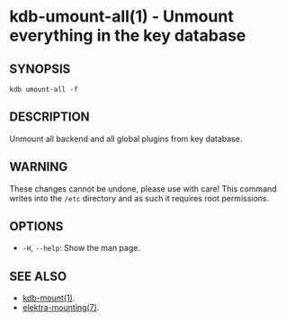 # kdb-umount-all(1) - Unmount everything in the key database

## SYNOPSIS

`kdb umount-all -f`

## DESCRIPTION

Unmount all backend and all global plugins from key database.

## WARNING

These changes cannot be undone, please use with care!
This command writes into the `/etc` directory and as such it requires root permissions.

## OPTIONS

- `-H`, `--help`:
  Show the man page.

## SEE ALSO

- [kdb-mount(1)](kdb-mount.md).
- [elektra-mounting(7)](elektra-mounting.md).
